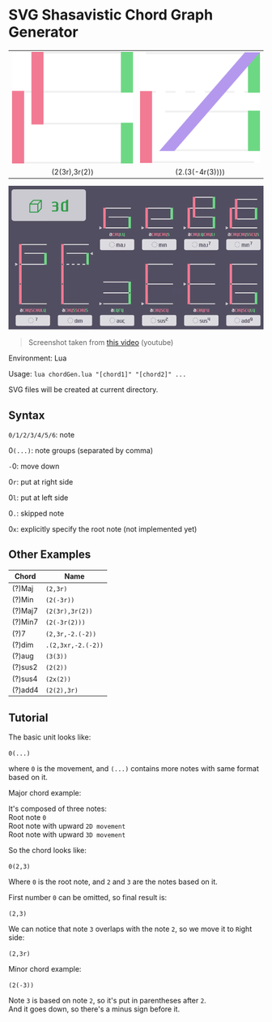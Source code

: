 # SVG Shasavistic Chord Graph Generator

|                                         |                                         |
| :-------------------------------------: | :-------------------------------------: |
| ![example_output1](/image/output_1.svg) | ![example_output2](/image/output_2.svg) |
|              (2(3r),3r(2))              |             (2.(3(-4r(3))))             |

![example_image](/image/chords_example.png)

> Screenshot taken from [this video](https://youtu.be/8nxWoh4NBeE) (youtube)

Environment: Lua

Usage: `lua chordGen.lua "[chord1]" "[chord2]" ...`

SVG files will be created at current directory.

## Syntax

`0/1/2/3/4/5/6`: note

0`(...)`: note groups (separated by comma)

`-`0: move down

0`r`: put at right side

0`l`: put at left side

0`.`: skipped note

0`x`: explicitly specify the root note (not implemented yet)

## Other Examples

| Chord   | Name               |
| ------- | ------------------ |
| (?)Maj  | `(2,3r)`           |
| (?)Min  | `(2(-3r))`         |
| (?)Maj7 | `(2(3r),3r(2))`    |
| (?)Min7 | `(2(-3r(2)))`      |
| (?)7    | `(2,3r,-2.(-2))`   |
| (?)dim  | `.(2,3xr,-2.(-2))` |
| (?)aug  | `(3(3))`           |
| (?)sus2 | `(2(2))`           |
| (?)sus4 | `(2x(2))`          |
| (?)add4 | `(2(2),3r)`        |

## Tutorial

The basic unit looks like:

`0(...)`

where `0` is the movement, and `(...)` contains more notes with same format based on it.

Major chord example:

It's composed of three notes:  
Root note `0`  
Root note with upward `2D movement`  
Root note with upward `3D movement`

So the chord looks like:

`0(2,3)`

Where `0` is the root note, and `2` and `3` are the notes based on it.

First number `0` can be omitted, so final result is:

`(2,3)`

We can notice that note `3` overlaps with the note `2`, so we move it to `R`ight side:

`(2,3r)`

Minor chord example:

`(2(-3))`

Note `3` is based on note `2`, so it's put in parentheses after `2`.  
And it goes down, so there's a minus sign before it.
